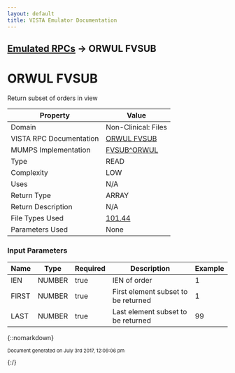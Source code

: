 ```yaml
---
layout: default
title: VISTA Emulator Documentation
---
```


## [Emulated RPCs](TableOfContents) &#8594; ORWUL FVSUB
# ORWUL FVSUB

Return subset of orders in view

Property | Value
--- | ---
Domain | Non-Clinical: Files
VISTA RPC Documentation | [ORWUL FVSUB](../VISTARPC/ORWUL_FVSUB)
MUMPS Implementation | [FVSUB^ORWUL](http://code.osehra.org/dox/Routine_ORWUL_source.html)
Type | READ
Complexity | LOW
Uses | N/A
Return Type | ARRAY
Return Description | N/A
File Types Used | [101.44](../VDM/Order_Quick_View-101_44)
Parameters Used | None


### Input Parameters

Name | Type | Required | Description | Example
--- | --- | --- | --- | ---
IEN | NUMBER | true | IEN of order | 1
FIRST | NUMBER | true | First element subset to be returned | 1
LAST | NUMBER | true | Last element subset to be returned | 99

{::nomarkdown} <br/><p style="font-size: 11px">Document generated on July 3rd 2017, 12:09:06 pm</p>{:/}